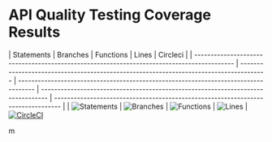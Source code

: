 # API Quality Testing Coverage Results
| Statements | Branches | Functions | Lines | Circleci |
| ------------------------------------------------------------------------------------------ | -------------------------------------------------------------------------------------- | ----------------------------------------------------------------------------------- | -------------------------------------------------------------------------------- |
-------------------------------------------------------------------------------- |
| ![Statements](https://img.shields.io/badge/statements-91.93%25-brightgreen.svg?style=flat) | ![Branches](https://img.shields.io/badge/branches-70.58%25-red.svg?style=flat) | ![Functions](https://img.shields.io/badge/functions-90.9%25-brightgreen.svg?style=flat) | ![Lines](https://img.shields.io/badge/lines-92.91%25-brightgreen.svg?style=flat) | [![CircleCI](https://circleci.com/gh/kalisaNkevin/Portfolio-API/tree/main.svg?style=svg)](https://circleci.com/gh/kalisaNkevin/Portfolio-API/tree/main)

m 